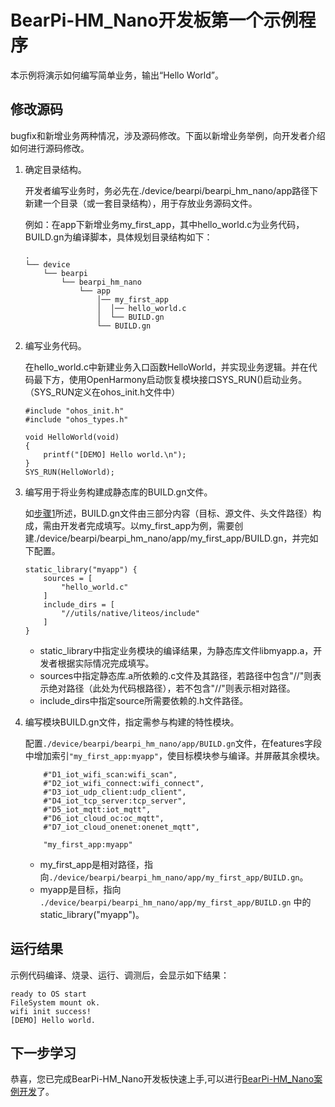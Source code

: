 # BearPi-HM_Nano开发板第一个示例程序<a name="ZH-CN_TOPIC_0000001053183925"></a>

本示例将演示如何编写简单业务，输出“Hello World”。

## 修改源码<a name="section9360141181414"></a>

bugfix和新增业务两种情况，涉及源码修改。下面以新增业务举例，向开发者介绍如何进行源码修改。

1.  <a name="li5479332115116"></a>确定目录结构。

    开发者编写业务时，务必先在./device/bearpi/bearpi_hm_nano/app路径下新建一个目录（或一套目录结构），用于存放业务源码文件。

    例如：在app下新增业务my\_first\_app，其中hello\_world.c为业务代码，BUILD.gn为编译脚本，具体规划目录结构如下：

    ```
    .
    └── device        
        └── bearpi
            └── bearpi_hm_nano
                └── app
                    │── my_first_app
                    │  │── hello_world.c
                    │  └── BUILD.gn
                    └── BUILD.gn
    ```

2.  编写业务代码。

    在hello\_world.c中新建业务入口函数HelloWorld，并实现业务逻辑。并在代码最下方，使用OpenHarmony启动恢复模块接口SYS\_RUN\(\)启动业务。（SYS\_RUN定义在ohos\_init.h文件中）

    ```
    #include "ohos_init.h"
    #include "ohos_types.h"
    
    void HelloWorld(void)
    {
        printf("[DEMO] Hello world.\n");
    }
    SYS_RUN(HelloWorld);
    ```

3.  编写用于将业务构建成静态库的BUILD.gn文件。

    如[步骤1](#li5479332115116)所述，BUILD.gn文件由三部分内容（目标、源文件、头文件路径）构成，需由开发者完成填写。以my\_first\_app为例，需要创建./device/bearpi/bearpi_hm_nano/app/my\_first\_app/BUILD.gn，并完如下配置。
    ```
    static_library("myapp") {
        sources = [
            "hello_world.c"
        ]
        include_dirs = [
            "//utils/native/liteos/include"
        ]
    }
    ```

    -   static\_library中指定业务模块的编译结果，为静态库文件libmyapp.a，开发者根据实际情况完成填写。
    -   sources中指定静态库.a所依赖的.c文件及其路径，若路径中包含"//"则表示绝对路径（此处为代码根路径），若不包含"//"则表示相对路径。
    -   include\_dirs中指定source所需要依赖的.h文件路径。

4.  编写模块BUILD.gn文件，指定需参与构建的特性模块。

    配置`./device/bearpi/bearpi_hm_nano/app/BUILD.gn`文件，在features字段中增加索引`"my_first_app:myapp"`，使目标模块参与编译。并屏蔽其余模块。

    ```
        #"D1_iot_wifi_scan:wifi_scan",
        #"D2_iot_wifi_connect:wifi_connect",        
        #"D3_iot_udp_client:udp_client",
        #"D4_iot_tcp_server:tcp_server",
        #"D5_iot_mqtt:iot_mqtt",        
        #"D6_iot_cloud_oc:oc_mqtt",
        #"D7_iot_cloud_onenet:onenet_mqtt",
        
        "my_first_app:myapp"
    ```

    -   my\_first\_app是相对路径，指向`./device/bearpi/bearpi_hm_nano/app/my_first_app/BUILD.gn`。
    -   myapp是目标，指向 `./device/bearpi/bearpi_hm_nano/app/my_first_app/BUILD.gn` 中的static\_library\("myapp"\)。


## 运行结果<a name="section18115713118"></a>

示例代码编译、烧录、运行、调测后，会显示如下结果：

```
ready to OS start
FileSystem mount ok.
wifi init success!
[DEMO] Hello world.
```

## 下一步学习<a name="section9712145420182"></a>

恭喜，您已完成BearPi-HM_Nano开发板快速上手,可以进行[BearPi-HM_Nano案例开发](../../app/README.md)了。